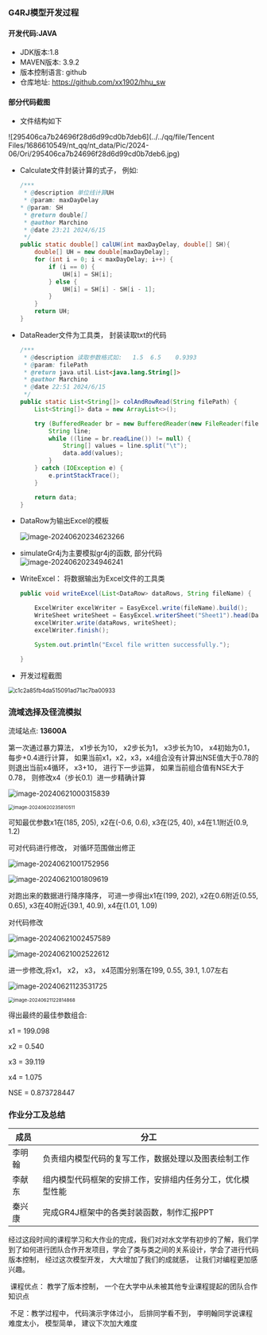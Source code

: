 ### G4RJ模型开发过程

#### **开发代码**:**JAVA** 

+ JDK版本:1.8
+ MAVEN版本: 3.9.2
+ 版本控制语言: github
+ 仓库地址: https://github.com/xx1902/hhu_sw

#### 部分代码截图

+ 文件结构如下

![295406ca7b24696f28d6d99cd0b7deb6](../../qq/file/Tencent Files/1686610549/nt_qq/nt_data/Pic/2024-06/Ori/295406ca7b24696f28d6d99cd0b7deb6.jpg)

+ Calculate文件封装计算的式子， 例如:

  ```java
  /***
   * @description 单位线计算UH
   * @param: maxDayDelay
  * @param: SH
   * @return double[]
   * @author Marchino
   * @date 23:21 2024/6/15
   */
  public static double[] calUH(int maxDayDelay, double[] SH){
      double[] UH = new double[maxDayDelay];
      for (int i = 0; i < maxDayDelay; i++) {
          if (i == 0) {
              UH[i] = SH[i];
          } else {
              UH[i] = SH[i] - SH[i - 1];
          }
      }
      return UH;
  }
  ```





+ DataReader文件为工具类， 封装读取txt的代码

  

  ```java
  /***
   * @description 读取参数格式如:   1.5  6.5    0.9393
   * @param: filePath
   * @return java.util.List<java.lang.String[]>
   * @author Marchino
   * @date 22:51 2024/6/15
   */
  public static List<String[]> colAndRowRead(String filePath) {
      List<String[]> data = new ArrayList<>();
  
      try (BufferedReader br = new BufferedReader(new FileReader(filePath))) {
          String line;
          while ((line = br.readLine()) != null) {
              String[] values = line.split("\t");
              data.add(values);
          }
      } catch (IOException e) {
          e.printStackTrace();
      }
  
      return data;
  }
  ```





+ DataRow为输出Excel的模板

  ![image-20240620234623266](C:/Users/12613/AppData/Roaming/Typora/typora-user-images/image-20240620234623266.png)

  

  

+ simulateGr4j为主要模拟gr4j的函数, 部分代码![image-20240620234946241](C:/Users/12613/AppData/Roaming/Typora/typora-user-images/image-20240620234946241.png)



+ WriteExcel： 将数据输出为Excel文件的工具类

  ```java
  public void writeExcel(List<DataRow> dataRows, String fileName) {
  
      ExcelWriter excelWriter = EasyExcel.write(fileName).build();
      WriteSheet writeSheet = EasyExcel.writerSheet("Sheet1").head(DataRow.class).build();
      excelWriter.write(dataRows, writeSheet);
      excelWriter.finish();
  
      System.out.println("Excel file written successfully.");
  
  }
  ```

  

+ 开发过程截图

<img src="../../qq/file/Tencent Files/1686610549/nt_qq/nt_data/Pic/2024-06/Ori/c1c2a85fb4da515091ad71ac7ba00933.png" alt="c1c2a85fb4da515091ad71ac7ba00933" style="zoom:80%;" />



### 流域选择及径流模拟

流域站点: **13600A**

第一次通过暴力算法， x1步长为10， x2步长为1， x3步长为10， x4初始为0.1， 每步+0.4进行计算， 如果当前x1，x2，x3，x4组合没有计算出NSE值大于0.78的则退出当前x4循环， x3+10， 进行下一步运算， 如果当前组合值有NSE大于0.78， 则修改x4（步长0.1）进一步精确计算

![image-20240621000315839](C:/Users/12613/AppData/Roaming/Typora/typora-user-images/image-20240621000315839.png)

<img src="C:/Users/12613/AppData/Roaming/Typora/typora-user-images/image-20240620235810511.png" alt="image-20240620235810511" style="zoom:67%;" />

可知最优参数x1在(185, 205), x2在(-0.6, 0.6), x3在(25, 40), x4在1.1附近(0.9, 1.2)



可对代码进行修改， 对循环范围做出修正

![image-20240621001752956](C:/Users/12613/AppData/Roaming/Typora/typora-user-images/image-20240621001752956.png)

![image-20240621001809619](C:/Users/12613/AppData/Roaming/Typora/typora-user-images/image-20240621001809619.png)

对跑出来的数据进行降序降序， 可进一步得出x1在(199, 202), x2在0.6附近(0.55, 0.65), x3在40附近(39.1, 40.9), x4在(1.01, 1.09)



对代码修改

![image-20240621002457589](C:/Users/12613/AppData/Roaming/Typora/typora-user-images/image-20240621002457589.png)

![image-20240621002522612](C:/Users/12613/AppData/Roaming/Typora/typora-user-images/image-20240621002522612.png)



进一步修改,将x1， x2， x3， x4范围分别落在199, 0.55, 39.1, 1.07左右

![image-20240621123531725](C:/Users/12613/AppData/Roaming/Typora/typora-user-images/image-20240621123531725.png)

<img src="C:/Users/12613/AppData/Roaming/Typora/typora-user-images/image-20240621122814868.png" alt="image-20240621122814868" style="zoom:67%;" />



得出最终的最佳参数组合:

x1 = 199.098

x2 = 0.540

x3 = 39.119

x4 = 1.075

NSE = 0.873728447

### 作业分工及总结

| **成员** | **分工**                                                   |
| -------- | ---------------------------------------------------------- |
| 李明翰   | 负责组内模型代码的复写工作，数据处理以及图表绘制工作       |
| 李献东   | 组内模型代码框架的安排工作，安排组内任务分工，优化模型性能 |
| 秦兴康   | 完成GR4J框架中的各类封装函数，制作汇报PPT                  |



​	经过这段时间的课程学习和大作业的完成，我们对对水文学有初步的了解，我们学到了如何进行团队合作开发项目，学会了类与类之间的关系设计，学会了进行代码版本控制， 经过这次模型开发， 大大增加了我们的成就感， 让我们对编程更加感兴趣。

​	课程优点： 教学了版本控制， 一个在大学中从未被其他专业课程提起的团队合作知识点

​	不足：教学过程中， 代码演示字体过小， 后排同学看不到， 李明翰同学说课程难度太小， 模型简单， 建议下次加大难度